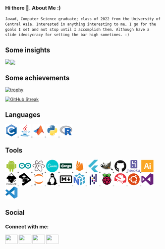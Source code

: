 ### Hi there 👋. About Me :)
<!--
**qalmaqihir/qalmaqihir** is a ✨ _special_ ✨ repository because its `README.md` (this file) appears on your GitHub profile.

Here are some ideas to get you started:

- 🔭 I’m currently working on ...
- 🌱 I’m currently learning ...
- 👯 I’m looking to collaborate on ...
- 🤔 I’m looking for help with ...
- 💬 Ask me about ...
- 📫 How to reach me: ...
- 😄 Pronouns: ...
- ⚡ Fun fact: ...

[![My GitHub stats](https://github-readme-stats.vercel.app/api?username=qalmaqihir)](https://github.com/anuraghazra/github-readme-stats)
![My GitHub stats](https://github-readme-stats.vercel.app/api?username=qalmaqihir&hide=contribs,prs)
![My GitHub stats](https://github-readme-stats.vercel.app/api?username=qalmaqihir&count_private=true)
![My GitHub stats](https://github-readme-stats.vercel.app/api?username=qalmaqihir&show_icons=true)
![My GitHub stats](https://github-readme-stats.vercel.app/api?username=qalmaqihir&show_icons=true&theme=radical)

Github extra pins
[![Readme Card](https://github-readme-stats.vercel.app/api/pin/?username=qalmaqihir&repo=github-readme-stats)](https://github.com/qalmaqihir/github-readme-stats)
Github Lang card
[![Top Langs](https://github-readme-stats.vercel.app/api/top-langs/?username=anuraghazra)](https://github.com/anuraghazra/github-readme-stats)

Used these

![My GitHub stats](https://github-readme-stats.vercel.app/api?username=qalmaqihir&count_private=true&show_icons=true)

[![Top Langs](https://github-readme-stats.vercel.app/api/top-langs/?username=qalmaqihir&layout=compact)](https://github.com/qalmaqihir/github-readme-stats)
-->

`Jawad, Computer Science graduate; class of 2022 from the University of Central Asia. Interested in anything interesting to me, I go for the goals I set and not stop until I accomplish them. Although have a slide ideosycracy for setting the bar high sometimes. :)`

## Some insights
<a href="">
  <img align="left" src="https://github-readme-stats.vercel.app/api?username=qalmaqihir&count_private=true&show_icons=true&hide=contribs" />
</a>
<a href="https://github.com/qalmaqihir/github-readme-stats">
  <img align="center" src="https://github-readme-stats.vercel.app/api/top-langs/?username=qalmaqihir&layout=compact" />
</a>


## Some achievements 

[![trophy](https://github-profile-trophy.vercel.app/?username=qalmaqihir&row=1&margin-w=15&margin-h=15)](https://github.com/ryo-ma/github-profile-trophy)

[![GitHub Streak](https://github-readme-streak-stats.herokuapp.com/?user=qalmaqihir&layout=compact)](https://git.io/streak-stats)


## Languages
<p align="left"> <a href="https://www.cprogramming.com/" target="_blank"> <img src="https://github.com/devicons/devicon/blob/master/icons/c/c-original.svg" alt="c" width="40" height="40"/> </a> <a href="https://www.java.com/en/" target="_blank"> <img src="https://github.com/devicons/devicon/blob/master/icons/java/java-original.svg" alt="java" width="40" height="40"/> </a> <a href="https://www.mathworks.com/?s_tid=mlh_gn_logo" target="_blank"> <img src="https://github.com/devicons/devicon/blob/master/icons/matlab/matlab-original.svg" alt="matlab" width="40" height="40"/> </a> <a href="https://www.python.org" target="_blank"> <img src="https://github.com/devicons/devicon/blob/master/icons/python/python-original.svg" alt="python" width="40" height="40"/> </a><a href="https://www.r-project.org/" target="_blank"> <img src="https://github.com/devicons/devicon/blob/master/icons/r/r-original.svg" alt="r" width="40" height="40"/></a> </p>

## Tools
<p align="left"> <a href="" target="_blank"> <img src="https://github.com/devicons/devicon/blob/master/icons/android/android-original.svg" alt="android" width="40" height="40"/> </a> <a href="" target="_blank"> <img src="https://github.com/devicons/devicon/blob/master/icons/arduino/arduino-original.svg" alt="arduino" width="40" height="40"/> </a> <a href="https://www.mathworks.com/?s_tid=mlh_gn_logo" target="_blank"> <img src="https://github.com/devicons/devicon/blob/master/icons/atom/atom-original.svg" alt="atom" width="40" height="40"/> </a> <a href="" target="_blank"> <img src="https://github.com/devicons/devicon/blob/master/icons/canva/canva-original.svg" alt="canva" width="40" height="40"/> </a>  <a href="" target="_blank"> <img src="https://github.com/devicons/devicon/blob/master/icons/django/django-original.svg" alt="django" width="40" height="40"/> </a> <a href="" target="_blank"> <img src="https://github.com/devicons/devicon/blob/master/icons/firebase/firebase-plain.svg" alt="firebase" width="40" height="40"/> </a> <a href="" target="_blank"> <img src="https://github.com/devicons/devicon/blob/master/icons/flutter/flutter-plain.svg" alt="flutter" width="40" height="40"/> </a> <a href="" target="_blank"> <img src="https://github.com/devicons/devicon/blob/master/icons/gimp/gimp-original.svg" alt="gimp" width="40" height="40"/> </a> <a href="" target="_blank"> <img src="https://github.com/devicons/devicon/blob/master/icons/github/github-original.svg" alt="github" width="40" height="40"/> </a> <a href="" target="_blank"> <img src="https://github.com/devicons/devicon/blob/master/icons/heroku/heroku-plain-wordmark.svg" alt="heroku" width="40" height="40"/> </a> <a href="" target="_blank"> <img src="https://github.com/devicons/devicon/blob/master/icons/illustrator/illustrator-plain.svg" alt="illustrator" width="40" height="40"/> </a> <a href="" target="_blank"> <img src="https://github.com/devicons/devicon/blob/master/icons/inkscape/inkscape-plain-wordmark.svg" alt="inkscape" width="40" height="40"/> </a><a href="" target="_blank"> <img src="https://github.com/devicons/devicon/blob/master/icons/jetbrains/jetbrains-plain.svg" alt="jetbrain" width="40" height="40"/> </a><a href="" target="_blank"> <img src="https://github.com/devicons/devicon/blob/master/icons/jupyter/jupyter-original.svg" alt="jupyter" width="40" height="40"/> </a> <a href="" target="_blank"> <img src="https://github.com/devicons/devicon/blob/master/icons/linux/linux-plain.svg" alt="linux" width="40" height="40"/> </a> <a href="" target="_blank"> <img src="https://github.com/devicons/devicon/blob/master/icons/markdown/markdown-original.svg" alt="markdown" width="40" height="40"/> </a> <a href="" target="_blank"> <img src="https://github.com/devicons/devicon/blob/master/icons/numpy/numpy-original.svg" alt="numpy" width="40" height="40"/> </a> <a href="" target="_blank"> <img src="https://github.com/devicons/devicon/blob/master/icons/pandas/pandas-original.svg" alt="pandas" width="40" height="40"/> </a>
    <a href="" target="_blank"> <img src="https://github.com/devicons/devicon/blob/master/icons/raspberrypi/raspberrypi-original.svg" alt="raspberrypi" width="40" height="40"/> </a> <a href="" target="_blank"> <img src="https://github.com/devicons/devicon/blob/master/icons/redhat/redhat-plain.svg" alt="redhat" width="40" height="40"/> </a> <a href="" target="_blank"> <img src="https://github.com/devicons/devicon/blob/master/icons/ubuntu/ubuntu-plain.svg" alt="ubuntu" width="40" height="40"/> </a> <a href="" target="_blank"> <img src="https://github.com/devicons/devicon/blob/master/icons/visualstudio/visualstudio-plain.svg" alt="visualstudio" width="40" height="40"/> </a><a href="" target="_blank"> <img src="https://github.com/devicons/devicon/blob/master/icons/vscode/vscode-original.svg" alt="viscode" width="40" height="40"/> </a>
  
</p>


## Social
<h3 align="left">Connect with me:</h3>
<p align="left"> <a href="https://twitter.com/qalmaqihir" target="blank"><img align="center" src="https://cdn.jsdelivr.net/npm/simple-icons@3.0.1/icons/twitter.svg" alt="" height="30" width="40" /></a> <a href="https://www.linkedin.com/in/jawad-haider-uca/" target="blank"><img align="center" src="https://cdn.jsdelivr.net/npm/simple-icons@3.0.1/icons/linkedin.svg" alt="" height="30" width="40" /></a> <a href="https://www.instagram.com/falconsiisms" target="blank"><img align="center" src="https://cdn.jsdelivr.net/npm/simple-icons@3.0.1/icons/instagram.svg" alt="" height="30" width="40" /></a> <a href="https://discord.gg/APA5skZx7K" target="blank"><img align="center" src="https://cdn.jsdelivr.net/npm/simple-icons@3.0.1/icons/discord.svg" alt="" height="30" width="40" /></a>
</p>

